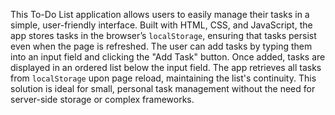 This To-Do List application allows users to easily manage their tasks in a simple, user-friendly interface. Built with HTML, CSS, and JavaScript, the app stores tasks in the browser’s `localStorage`, ensuring that tasks persist even when the page is refreshed. The user can add tasks by typing them into an input field and clicking the "Add Task" button. Once added, tasks are displayed in an ordered list below the input field. The app retrieves all tasks from `localStorage` upon page reload, maintaining the list's continuity. This solution is ideal for small, personal task management without the need for server-side storage or complex frameworks.
